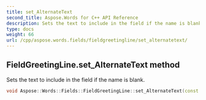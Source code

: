 ```yaml
---
title: set_AlternateText
second_title: Aspose.Words for C++ API Reference
description: Sets the text to include in the field if the name is blank.
type: docs
weight: 66
url: /cpp/aspose.words.fields/fieldgreetingline/set_alternatetext/
---
```

## FieldGreetingLine.set_AlternateText method


Sets the text to include in the field if the name is blank.

```cpp
void Aspose::Words::Fields::FieldGreetingLine::set_AlternateText(const System::String &value)
```

